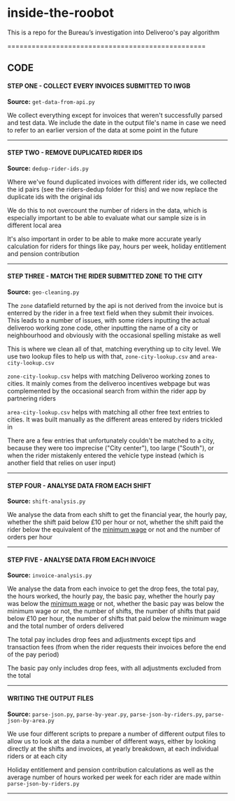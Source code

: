# inside-the-roobot
This is a repo for the Bureau’s investigation into Deliveroo's pay algorithm

=================================================

## CODE

#### STEP ONE - COLLECT EVERY INVOICES SUBMITTED TO IWGB

**Source:** `get-data-from-api.py`

We collect everything except for invoices that weren't successfully parsed and test data. We include the date in the output file's name in case we need to refer to an earlier version of the data at some point in the future

---

#### STEP TWO - REMOVE DUPLICATED RIDER IDS

**Source:** `dedup-rider-ids.py`

Where we've found duplicated invoices with different rider ids, we collected the id pairs (see the riders-dedup folder for this) and we now replace the duplicate ids with the original ids

We do this to not overcount the number of riders in the data, which is especially important to be able to evaluate what our sample size is in different local area

It's also important in order to be able to make more accurate yearly calculation for riders for things like pay, hours per week, holiday entitlement and pension contribution

---

#### STEP THREE - MATCH THE RIDER SUBMITTED ZONE TO THE CITY 

**Source:** `geo-cleaning.py`

The `zone` datafield returned by the api is not derived from the invoice but is enterred by the rider in a free text field when they submit their invoices. This leads to a number of issues, with some riders inputting the actual deliveroo working zone code, other inputting the name of a city or neighbourhood and obviously with the occasional spelling mistake as well

This is where we clean all of that, matching everything up to city level. We use two lookup files to help us with that, `zone-city-lookup.csv` and `area-city-lookup.csv`

`zone-city-lookup.csv` helps with matching Deliveroo working zones to cities. It mainly comes from the deliveroo incentives webpage but was complemented by the occasional search from within the rider app by partnering riders

`area-city-lookup.csv` helps with matching all other free text entries to cities. It was built manually as the different areas entered by riders trickled in

There are a few entries that unfortunately couldn't be matched to a city, because they were too imprecise ("City center"), too large ("South"), or when the rider mistakenly entered the vehicle type instead (which is another field that relies on user input)

---

#### STEP FOUR - ANALYSE DATA FROM EACH SHIFT

**Source:** `shift-analysis.py`

We analyse the data from each shift to get the financial year, the hourly pay, whether the shift paid below £10 per hour or not, whether the shift paid the rider below the equivalent of the [minimum wage](https://www.gov.uk/national-minimum-wage-rates) or not and the number of orders per hour

---

#### STEP FIVE - ANALYSE DATA FROM EACH INVOICE

**Source:** `invoice-analysis.py`

We analyse the data from each invoice to get the drop fees, the total pay, the hours worked, the hourly pay, the basic pay, whether the hourly pay was below the [minimum wage](https://www.gov.uk/national-minimum-wage-rates) or not, whether the basic pay was below the minimum wage or not, the number of shifts, the number of shifts that paid below £10 per hour, the number of shifts that paid below the minimum wage and the total number of orders delivered

The total pay includes drop fees and adjustments except tips and transaction fees (from when the rider requests their invoices before the end of the pay period)

The basic pay only includes drop fees, with all adjustments excluded from the total

---

#### WRITING THE OUTPUT FILES

**Source:** `parse-json.py`, `parse-by-year.py`, `parse-json-by-riders.py`, `parse-json-by-area.py` 

We use four different scripts to prepare a number of different output files to allow us to look at the data a number of different ways, either by looking directly at the shifts and invoices, at yearly breakdown, at each individual riders or at each city

Holiday entitlement and pension contribution calculations as well as the average number of hours worked per week for each rider are made within `parse-json-by-riders.py`

---
